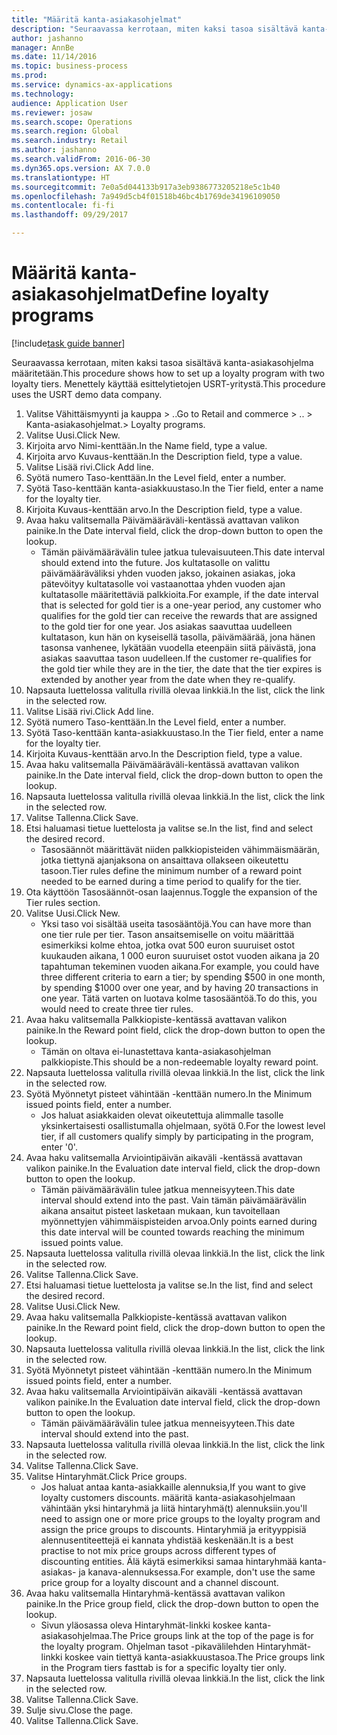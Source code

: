 ```yaml
--- 
title: "Määritä kanta-asiakasohjelmat"
description: "Seuraavassa kerrotaan, miten kaksi tasoa sisältävä kanta-asiakasohjelma määritetään."
author: jashanno
manager: AnnBe
ms.date: 11/14/2016
ms.topic: business-process
ms.prod: 
ms.service: dynamics-ax-applications
ms.technology: 
audience: Application User
ms.reviewer: josaw
ms.search.scope: Operations
ms.search.region: Global
ms.search.industry: Retail
ms.author: jashanno
ms.search.validFrom: 2016-06-30
ms.dyn365.ops.version: AX 7.0.0
ms.translationtype: HT
ms.sourcegitcommit: 7e0a5d044133b917a3eb9386773205218e5c1b40
ms.openlocfilehash: 7a949d5cb4f01518b46bc4b1769de34196109050
ms.contentlocale: fi-fi
ms.lasthandoff: 09/29/2017

---
```

# <a name="define-loyalty-programs"></a><span data-ttu-id="77c48-103">Määritä kanta-asiakasohjelmat</span><span class="sxs-lookup"><span data-stu-id="77c48-103">Define loyalty programs</span></span>

[!include[task guide banner](../includes/task-guide-banner.md)]

<span data-ttu-id="77c48-104">Seuraavassa kerrotaan, miten kaksi tasoa sisältävä kanta-asiakasohjelma määritetään.</span><span class="sxs-lookup"><span data-stu-id="77c48-104">This procedure shows how to set up a loyalty program with two loyalty tiers.</span></span> <span data-ttu-id="77c48-105">Menettely käyttää esittelytietojen USRT-yritystä.</span><span class="sxs-lookup"><span data-stu-id="77c48-105">This procedure uses the USRT demo data company.</span></span>

1. <span data-ttu-id="77c48-106">Valitse Vähittäismyynti ja kauppa > ..</span><span class="sxs-lookup"><span data-stu-id="77c48-106">Go to Retail and commerce > ..</span></span> <span data-ttu-id="77c48-107">> Kanta-asiakasohjelmat.</span><span class="sxs-lookup"><span data-stu-id="77c48-107">> Loyalty programs.</span></span>
2. <span data-ttu-id="77c48-108">Valitse Uusi.</span><span class="sxs-lookup"><span data-stu-id="77c48-108">Click New.</span></span>
3. <span data-ttu-id="77c48-109">Kirjoita arvo Nimi-kenttään.</span><span class="sxs-lookup"><span data-stu-id="77c48-109">In the Name field, type a value.</span></span>
4. <span data-ttu-id="77c48-110">Kirjoita arvo Kuvaus-kenttään.</span><span class="sxs-lookup"><span data-stu-id="77c48-110">In the Description field, type a value.</span></span>
5. <span data-ttu-id="77c48-111">Valitse Lisää rivi.</span><span class="sxs-lookup"><span data-stu-id="77c48-111">Click Add line.</span></span>
6. <span data-ttu-id="77c48-112">Syötä numero Taso-kenttään.</span><span class="sxs-lookup"><span data-stu-id="77c48-112">In the Level field, enter a number.</span></span>
7. <span data-ttu-id="77c48-113">Syötä Taso-kenttään kanta-asiakkuustaso.</span><span class="sxs-lookup"><span data-stu-id="77c48-113">In the Tier field, enter a name for the loyalty tier.</span></span>
8. <span data-ttu-id="77c48-114">Kirjoita Kuvaus-kenttään arvo.</span><span class="sxs-lookup"><span data-stu-id="77c48-114">In the Description field, type a value.</span></span>
9. <span data-ttu-id="77c48-115">Avaa haku valitsemalla Päivämääräväli-kentässä avattavan valikon painike.</span><span class="sxs-lookup"><span data-stu-id="77c48-115">In the Date interval field, click the drop-down button to open the lookup.</span></span>
    * <span data-ttu-id="77c48-116">Tämän päivämäärävälin tulee jatkua tulevaisuuteen.</span><span class="sxs-lookup"><span data-stu-id="77c48-116">This date interval should extend into the future.</span></span> <span data-ttu-id="77c48-117">Jos kultatasolle on valittu päivämääräväliksi yhden vuoden jakso, jokainen asiakas, joka pätevöityy kultatasolle voi vastaanottaa yhden vuoden ajan kultatasolle määritettäviä palkkioita.</span><span class="sxs-lookup"><span data-stu-id="77c48-117">For example, if the date interval that is selected for gold tier is a one-year period, any customer who qualifies for the gold tier can receive the rewards that are assigned to the gold tier for one year.</span></span> <span data-ttu-id="77c48-118">Jos asiakas saavuttaa uudelleen kultatason, kun hän on kyseisellä tasolla, päivämäärää, jona hänen tasonsa vanhenee, lykätään vuodella eteenpäin siitä päivästä, jona asiakas saavuttaa tason uudelleen.</span><span class="sxs-lookup"><span data-stu-id="77c48-118">If the customer re-qualifies for the gold tier while they are in the tier, the date that the tier expires is extended by another year from the date when they re-qualify.</span></span>  
10. <span data-ttu-id="77c48-119">Napsauta luettelossa valitulla rivillä olevaa linkkiä.</span><span class="sxs-lookup"><span data-stu-id="77c48-119">In the list, click the link in the selected row.</span></span>
11. <span data-ttu-id="77c48-120">Valitse Lisää rivi.</span><span class="sxs-lookup"><span data-stu-id="77c48-120">Click Add line.</span></span>
12. <span data-ttu-id="77c48-121">Syötä numero Taso-kenttään.</span><span class="sxs-lookup"><span data-stu-id="77c48-121">In the Level field, enter a number.</span></span>
13. <span data-ttu-id="77c48-122">Syötä Taso-kenttään kanta-asiakkuustaso.</span><span class="sxs-lookup"><span data-stu-id="77c48-122">In the Tier field, enter a name for the loyalty tier.</span></span>
14. <span data-ttu-id="77c48-123">Kirjoita Kuvaus-kenttään arvo.</span><span class="sxs-lookup"><span data-stu-id="77c48-123">In the Description field, type a value.</span></span>
15. <span data-ttu-id="77c48-124">Avaa haku valitsemalla Päivämääräväli-kentässä avattavan valikon painike.</span><span class="sxs-lookup"><span data-stu-id="77c48-124">In the Date interval field, click the drop-down button to open the lookup.</span></span>
16. <span data-ttu-id="77c48-125">Napsauta luettelossa valitulla rivillä olevaa linkkiä.</span><span class="sxs-lookup"><span data-stu-id="77c48-125">In the list, click the link in the selected row.</span></span>
17. <span data-ttu-id="77c48-126">Valitse Tallenna.</span><span class="sxs-lookup"><span data-stu-id="77c48-126">Click Save.</span></span>
18. <span data-ttu-id="77c48-127">Etsi haluamasi tietue luettelosta ja valitse se.</span><span class="sxs-lookup"><span data-stu-id="77c48-127">In the list, find and select the desired record.</span></span>
    * <span data-ttu-id="77c48-128">Tasosäännöt määrittävät niiden palkkiopisteiden vähimmäismäärän, jotka tiettynä ajanjaksona on ansaittava ollakseen oikeutettu tasoon.</span><span class="sxs-lookup"><span data-stu-id="77c48-128">Tier rules define the minimum number of a reward point needed to be earned during a time period to qualify for the tier.</span></span>  
19. <span data-ttu-id="77c48-129">Ota käyttöön Tasosäännöt-osan laajennus.</span><span class="sxs-lookup"><span data-stu-id="77c48-129">Toggle the expansion of the Tier rules section.</span></span>
20. <span data-ttu-id="77c48-130">Valitse Uusi.</span><span class="sxs-lookup"><span data-stu-id="77c48-130">Click New.</span></span>
    * <span data-ttu-id="77c48-131">Yksi taso voi sisältää useita tasosääntöjä.</span><span class="sxs-lookup"><span data-stu-id="77c48-131">You can have more than one tier rule per tier.</span></span> <span data-ttu-id="77c48-132">Tason ansaitsemiselle on voitu määrittää esimerkiksi kolme ehtoa, jotka ovat 500 euron suuruiset ostot kuukauden aikana, 1 000 euron suuruiset ostot vuoden aikana ja 20 tapahtuman tekeminen vuoden aikana.</span><span class="sxs-lookup"><span data-stu-id="77c48-132">For example, you could have three different criteria to earn a tier; by spending $500 in one month, by spending $1000 over one year, and by having 20 transactions in one year.</span></span> <span data-ttu-id="77c48-133">Tätä varten on luotava kolme tasosääntöä.</span><span class="sxs-lookup"><span data-stu-id="77c48-133">To do this, you would need to create three tier rules.</span></span>  
21. <span data-ttu-id="77c48-134">Avaa haku valitsemalla Palkkiopiste-kentässä avattavan valikon painike.</span><span class="sxs-lookup"><span data-stu-id="77c48-134">In the Reward point field, click the drop-down button to open the lookup.</span></span>
    * <span data-ttu-id="77c48-135">Tämän on oltava ei-lunastettava kanta-asiakasohjelman palkkiopiste.</span><span class="sxs-lookup"><span data-stu-id="77c48-135">This should be a non-redeemable loyalty reward point.</span></span>  
22. <span data-ttu-id="77c48-136">Napsauta luettelossa valitulla rivillä olevaa linkkiä.</span><span class="sxs-lookup"><span data-stu-id="77c48-136">In the list, click the link in the selected row.</span></span>
23. <span data-ttu-id="77c48-137">Syötä Myönnetyt pisteet vähintään -kenttään numero.</span><span class="sxs-lookup"><span data-stu-id="77c48-137">In the Minimum issued points field, enter a number.</span></span>
    * <span data-ttu-id="77c48-138">Jos haluat asiakkaiden olevat oikeutettuja alimmalle tasolle yksinkertaisesti osallistumalla ohjelmaan, syötä 0.</span><span class="sxs-lookup"><span data-stu-id="77c48-138">For the lowest level tier, if all customers qualify simply by participating in the program, enter '0'.</span></span>  
24. <span data-ttu-id="77c48-139">Avaa haku valitsemalla Arviointipäivän aikaväli -kentässä avattavan valikon painike.</span><span class="sxs-lookup"><span data-stu-id="77c48-139">In the Evaluation date interval field, click the drop-down button to open the lookup.</span></span>
    * <span data-ttu-id="77c48-140">Tämän päivämäärävälin tulee jatkua menneisyyteen.</span><span class="sxs-lookup"><span data-stu-id="77c48-140">This date interval should extend into the past.</span></span> <span data-ttu-id="77c48-141">Vain tämän päivämäärävälin aikana ansaitut pisteet lasketaan mukaan, kun tavoitellaan myönnettyjen vähimmäispisteiden arvoa.</span><span class="sxs-lookup"><span data-stu-id="77c48-141">Only points earned during this date interval will be counted towards reaching the minimum issued points value.</span></span>  
25. <span data-ttu-id="77c48-142">Napsauta luettelossa valitulla rivillä olevaa linkkiä.</span><span class="sxs-lookup"><span data-stu-id="77c48-142">In the list, click the link in the selected row.</span></span>
26. <span data-ttu-id="77c48-143">Valitse Tallenna.</span><span class="sxs-lookup"><span data-stu-id="77c48-143">Click Save.</span></span>
27. <span data-ttu-id="77c48-144">Etsi haluamasi tietue luettelosta ja valitse se.</span><span class="sxs-lookup"><span data-stu-id="77c48-144">In the list, find and select the desired record.</span></span>
28. <span data-ttu-id="77c48-145">Valitse Uusi.</span><span class="sxs-lookup"><span data-stu-id="77c48-145">Click New.</span></span>
29. <span data-ttu-id="77c48-146">Avaa haku valitsemalla Palkkiopiste-kentässä avattavan valikon painike.</span><span class="sxs-lookup"><span data-stu-id="77c48-146">In the Reward point field, click the drop-down button to open the lookup.</span></span>
30. <span data-ttu-id="77c48-147">Napsauta luettelossa valitulla rivillä olevaa linkkiä.</span><span class="sxs-lookup"><span data-stu-id="77c48-147">In the list, click the link in the selected row.</span></span>
31. <span data-ttu-id="77c48-148">Syötä Myönnetyt pisteet vähintään -kenttään numero.</span><span class="sxs-lookup"><span data-stu-id="77c48-148">In the Minimum issued points field, enter a number.</span></span>
32. <span data-ttu-id="77c48-149">Avaa haku valitsemalla Arviointipäivän aikaväli -kentässä avattavan valikon painike.</span><span class="sxs-lookup"><span data-stu-id="77c48-149">In the Evaluation date interval field, click the drop-down button to open the lookup.</span></span>
    * <span data-ttu-id="77c48-150">Tämän päivämäärävälin tulee jatkua menneisyyteen.</span><span class="sxs-lookup"><span data-stu-id="77c48-150">This date interval should extend into the past.</span></span>  
33. <span data-ttu-id="77c48-151">Napsauta luettelossa valitulla rivillä olevaa linkkiä.</span><span class="sxs-lookup"><span data-stu-id="77c48-151">In the list, click the link in the selected row.</span></span>
34. <span data-ttu-id="77c48-152">Valitse Tallenna.</span><span class="sxs-lookup"><span data-stu-id="77c48-152">Click Save.</span></span>
35. <span data-ttu-id="77c48-153">Valitse Hintaryhmät.</span><span class="sxs-lookup"><span data-stu-id="77c48-153">Click Price groups.</span></span>
    * <span data-ttu-id="77c48-154">Jos haluat antaa kanta-asiakkaille alennuksia,</span><span class="sxs-lookup"><span data-stu-id="77c48-154">If you want to give loyalty customers discounts.</span></span> <span data-ttu-id="77c48-155">määritä kanta-asiakasohjelmaan vähintään yksi hintaryhmä ja liitä hintaryhmä(t) alennuksiin.</span><span class="sxs-lookup"><span data-stu-id="77c48-155">you'll need to assign one or more price groups to the loyalty program and assign the price groups to discounts.</span></span> <span data-ttu-id="77c48-156">Hintaryhmiä ja erityyppisiä alennusentiteettejä ei kannata yhdistää keskenään.</span><span class="sxs-lookup"><span data-stu-id="77c48-156">It is a best practise to not mix price groups across different types of discounting entities.</span></span>  <span data-ttu-id="77c48-157">Älä käytä esimerkiksi samaa hintaryhmää kanta-asiakas- ja kanava-alennuksessa.</span><span class="sxs-lookup"><span data-stu-id="77c48-157">For example, don't use the same price group for a loyalty discount and a channel discount.</span></span>  
36. <span data-ttu-id="77c48-158">Avaa haku valitsemalla Hintaryhmä-kentässä avattavan valikon painike.</span><span class="sxs-lookup"><span data-stu-id="77c48-158">In the Price group field, click the drop-down button to open the lookup.</span></span>
    * <span data-ttu-id="77c48-159">Sivun yläosassa oleva Hintaryhmät-linkki koskee kanta-asiakasohjelmaa.</span><span class="sxs-lookup"><span data-stu-id="77c48-159">The Price groups link at the top of the page is for the loyalty program.</span></span> <span data-ttu-id="77c48-160">Ohjelman tasot -pikavälilehden Hintaryhmät-linkki koskee vain tiettyä kanta-asiakkuustasoa.</span><span class="sxs-lookup"><span data-stu-id="77c48-160">The Price groups link in the Program tiers fasttab is for a specific loyalty tier only.</span></span>  
37. <span data-ttu-id="77c48-161">Napsauta luettelossa valitulla rivillä olevaa linkkiä.</span><span class="sxs-lookup"><span data-stu-id="77c48-161">In the list, click the link in the selected row.</span></span>
38. <span data-ttu-id="77c48-162">Valitse Tallenna.</span><span class="sxs-lookup"><span data-stu-id="77c48-162">Click Save.</span></span>
39. <span data-ttu-id="77c48-163">Sulje sivu.</span><span class="sxs-lookup"><span data-stu-id="77c48-163">Close the page.</span></span>
40. <span data-ttu-id="77c48-164">Valitse Tallenna.</span><span class="sxs-lookup"><span data-stu-id="77c48-164">Click Save.</span></span>


